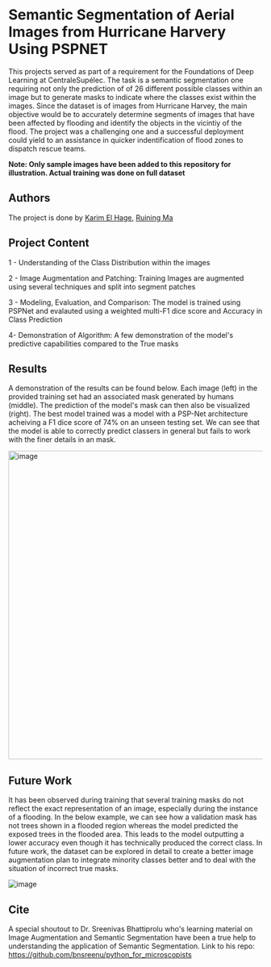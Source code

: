# Semantic Segmentation of Aerial Images from Hurricane Harvery Using PSPNET


This projects served as part of a requirement for the Foundations of Deep Learning at CentraleSupélec. The task is a semantic segmentation one requiring not only the prediction of of 26 different possible classes within an image but to generate masks to indicate where the classes exist within the images. Since the dataset is of images from Hurricane Harvey, the main objective would be to accurately determine segments of images that have been affected by flooding and identify the objects in the vicintiy of the flood. The project was a challenging one and a successful deployment could yield to an assistance in quicker indentification of flood zones to dispatch rescue teams. 

**Note: Only sample images have been added to this repository for illustration. Actual training was done on full dataset**

## Authors
The project is done by [Karim El Hage](https://github.com/karimelhage), [Ruining Ma](https://github.com/data-rk)


## Project Content
1 - Understanding of the Class Distribution within the images

2 - Image Augmentation and Patching: Training Images are augmented using several techniques and split into segment patches

3 - Modeling, Evaluation, and Comparison: The model is trained using PSPNet and evalauted using a weighted multi-F1 dice score and Accuracy in Class Prediction

4- Demonstration of Algorithm: A few demonstration of the model's predictive capabilities compared to the True masks

## Results
A demonstration of the results can be found below. Each image (left) in the provided training set had an associated mask generated by humans (middle). The prediction of the model's mask can then also be visualized (right). The best model trained was a model with a PSP-Net architecture acheiving a F1 dice score of 74% on an unseen testing set. We can see that the model is able to correctly predict classers in general but fails to work with the finer details in an mask.

<img width="612" alt="image" src="https://user-images.githubusercontent.com/127489117/232487518-7f7fac2d-f231-4d30-b4fb-a2616b80f945.png">

## Future Work

It has been observed during training that several training masks do not reflect the exact representation of an image, especially during the instance of a flooding. In the below example, we can see how a validation mask has not trees shown in a flooded region whereas the model predicted the exposed trees in the flooded area. This leads to the model outputting a lower accuracy even though it has technically produced the correct class. In future work, the dataset can be explored in detail to create a better image augmentation plan to integrate minority classes better and to deal with the situation of incorrect true masks.

![image](https://user-images.githubusercontent.com/127489117/234980347-81522b3b-86d2-4b81-b10a-036101a3935a.png)


## Cite
A special shoutout to Dr. Sreenivas Bhattiprolu who's learning material on Image Augmentation and Semantic Segmentation have been a true help to understanding the application of Semantic Segmentation. Link to his repo: https://github.com/bnsreenu/python_for_microscopists

